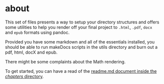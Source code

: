 # about
This set of files presents a way to setup your directory structures and offers some utilities to help you render off your final project to `.html`, `.pdf`, `docx` and `epub` formats using pandoc.

Provided you have some markdown and all of the essentials installed, you should be able to run makeDocs scripts in the utils directory and burn out a pdf, html, docX and epub.

There might be some complaints about the Math rendering.

To get started, you can have a read of the [readme.md document inside the *chapters* directory](chapters/01_README.md).
